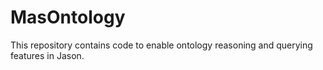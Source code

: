 # MasOntology
This repository contains code to enable ontology reasoning and querying features in Jason.
